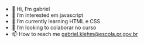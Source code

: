 - 👋 Hi, I’m gabriel
- 👀 I’m interested em javascript
- 🌱 I’m currently learning  HTML e CSS
- 💞️ I’m looking to colaborar no curso
- 📫 How to reach me  gabriel.klehm@escola.pr.gov.br

<!---
klemgabriel/klemgabriel is a ✨ special ✨ repository because its `README.md` (this file) appears on your GitHub profile.
You can click the Preview link to take a look at your changes.
--->
